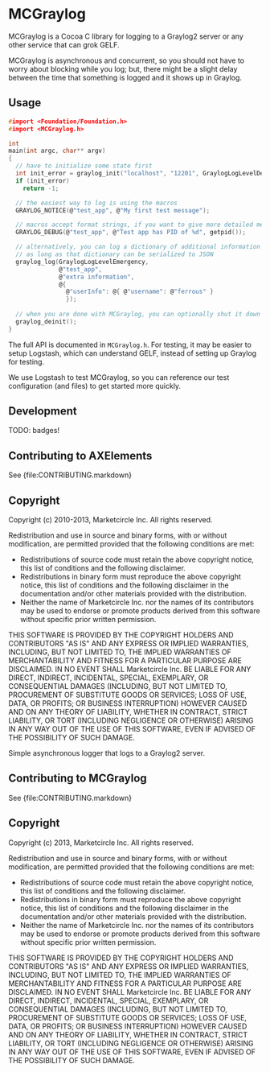 # MCGraylog

MCGraylog is a Cocoa C library for logging to a Graylog2 server or any
other service that can grok GELF.

MCGraylog is asynchronous and concurrent, so you should not have to
worry about blocking while you log; but, there might be a slight delay
between the time that something is logged and it shows up in Graylog.


## Usage

```c
#import <Foundation/Foundation.h>
#import <MCGraylog.h>

int
main(int argc, char** argv)
{
  // have to initialize some state first
  int init_error = graylog_init("localhost", "12201", GraylogLogLevelDebug);
  if (init_error)
    return -1;

  // the easiest way to log is using the macros
  GRAYLOG_NOTICE(@"test_app", @"My first test message");

  // macros accept format strings, if you want to give more detailed messages
  GRAYLOG_DEBUG(@"test_app", @"Test app has PID of %d", getpid());

  // alternatively, you can log a dictionary of additional information
  // as long as that dictionary can be serialized to JSON
  graylog_log(GraylogLogLevelEmergency,
              @"test_app",
              @"extra information",
              @{
                @"userInfo": @{ @"username": @"ferrous" }
                });
  
  // when you are done with MCGraylog, you can optionally shut it down
  graylog_deinit();
}
```

The full API is documented in `MCGraylog.h`. For testing, it may
be easier to setup Logstash, which can understand GELF, instead
of setting up Graylog for testing.

We use Logstash to test MCGraylog, so you can reference our test
configuration (and files) to get started more quickly.


## Development

TODO: badges!


## Contributing to AXElements

See {file:CONTRIBUTING.markdown}


## Copyright

Copyright (c) 2010-2013, Marketcircle Inc.
All rights reserved.

Redistribution and use in source and binary forms, with or without
modification, are permitted provided that the following conditions are met:

* Redistributions of source code must retain the above copyright
  notice, this list of conditions and the following disclaimer.
* Redistributions in binary form must reproduce the above copyright
  notice, this list of conditions and the following disclaimer in the
  documentation and/or other materials provided with the distribution.
* Neither the name of Marketcircle Inc. nor the names of its
  contributors may be used to endorse or promote products derived
  from this software without specific prior written permission.

THIS SOFTWARE IS PROVIDED BY THE COPYRIGHT HOLDERS AND CONTRIBUTORS "AS IS" AND
ANY EXPRESS OR IMPLIED WARRANTIES, INCLUDING, BUT NOT LIMITED TO, THE IMPLIED
WARRANTIES OF MERCHANTABILITY AND FITNESS FOR A PARTICULAR PURPOSE ARE
DISCLAIMED. IN NO EVENT SHALL Marketcircle Inc. BE LIABLE FOR ANY
DIRECT, INDIRECT, INCIDENTAL, SPECIAL, EXEMPLARY, OR CONSEQUENTIAL
DAMAGES (INCLUDING, BUT NOT LIMITED TO, PROCUREMENT OF SUBSTITUTE
GOODS OR SERVICES; LOSS OF USE, DATA, OR PROFITS; OR BUSINESS
INTERRUPTION) HOWEVER CAUSED AND ON ANY THEORY OF LIABILITY, WHETHER
IN CONTRACT, STRICT LIABILITY, OR TORT (INCLUDING NEGLIGENCE OR
OTHERWISE) ARISING IN ANY WAY OUT OF THE USE OF THIS SOFTWARE, EVEN IF
ADVISED OF THE POSSIBILITY OF SUCH DAMAGE.

Simple asynchronous logger that logs to a Graylog2 server.


## Contributing to MCGraylog

See {file:CONTRIBUTING.markdown}


## Copyright

Copyright (c) 2013, Marketcircle Inc.
All rights reserved.

Redistribution and use in source and binary forms, with or without
modification, are permitted provided that the following conditions are met:

* Redistributions of source code must retain the above copyright
  notice, this list of conditions and the following disclaimer.
* Redistributions in binary form must reproduce the above copyright
  notice, this list of conditions and the following disclaimer in the
  documentation and/or other materials provided with the distribution.
* Neither the name of Marketcircle Inc. nor the names of its
  contributors may be used to endorse or promote products derived
  from this software without specific prior written permission.

THIS SOFTWARE IS PROVIDED BY THE COPYRIGHT HOLDERS AND CONTRIBUTORS "AS IS" AND
ANY EXPRESS OR IMPLIED WARRANTIES, INCLUDING, BUT NOT LIMITED TO, THE IMPLIED
WARRANTIES OF MERCHANTABILITY AND FITNESS FOR A PARTICULAR PURPOSE ARE
DISCLAIMED. IN NO EVENT SHALL Marketcircle Inc. BE LIABLE FOR ANY
DIRECT, INDIRECT, INCIDENTAL, SPECIAL, EXEMPLARY, OR CONSEQUENTIAL
DAMAGES (INCLUDING, BUT NOT LIMITED TO, PROCUREMENT OF SUBSTITUTE
GOODS OR SERVICES; LOSS OF USE, DATA, OR PROFITS; OR BUSINESS
INTERRUPTION) HOWEVER CAUSED AND ON ANY THEORY OF LIABILITY, WHETHER
IN CONTRACT, STRICT LIABILITY, OR TORT (INCLUDING NEGLIGENCE OR
OTHERWISE) ARISING IN ANY WAY OUT OF THE USE OF THIS SOFTWARE, EVEN IF
ADVISED OF THE POSSIBILITY OF SUCH DAMAGE.
